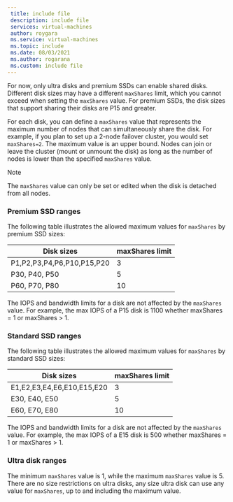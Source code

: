 ```yaml
---
 title: include file
 description: include file
 services: virtual-machines
 author: roygara
 ms.service: virtual-machines
 ms.topic: include
 ms.date: 08/03/2021
 ms.author: rogarana
 ms.custom: include file
---
```


For now, only ultra disks and premium SSDs can enable shared disks. Different disk sizes may have a different `maxShares` limit, which you cannot exceed when setting the `maxShares` value. For premium SSDs, the disk sizes that support sharing their disks are P15 and greater.

For each disk, you can define a `maxShares` value that represents the maximum number of nodes that can simultaneously share the disk. For example, if you plan to set up a 2-node failover cluster, you would set `maxShares=2`. The maximum value is an upper bound. Nodes can join or leave the cluster (mount or unmount the disk) as long as the number of nodes is lower than the specified `maxShares` value.

> [!NOTE]
> The `maxShares` value can only be set or edited when the disk is detached from all nodes.

### Premium SSD ranges

The following table illustrates the allowed maximum values for `maxShares` by premium SSD sizes:

|Disk sizes  |maxShares limit  |
|---------|---------|
|P1,P2,P3,P4,P6,P10,P15,P20     |3         |
|P30, P40, P50     |5         |
|P60, P70, P80     |10         |

The IOPS and bandwidth limits for a disk are not affected by the `maxShares` value. For example, the max IOPS of a P15 disk is 1100 whether maxShares = 1 or maxShares > 1.

### Standard SSD ranges

The following table illustrates the allowed maximum values for `maxShares` by standard SSD sizes:

|Disk sizes  |maxShares limit  |
|---------|---------|
|E1,E2,E3,E4,E6,E10,E15,E20     |3         |
|E30, E40, E50     |5         |
|E60, E70, E80     |10         |

The IOPS and bandwidth limits for a disk are not affected by the `maxShares` value. For example, the max IOPS of a E15 disk is 500 whether maxShares = 1 or maxShares > 1.

### Ultra disk ranges

The minimum `maxShares` value is 1, while the maximum `maxShares` value is 5. There are no size restrictions on ultra disks, any size ultra disk can use any value for `maxShares`, up to and including the maximum value.